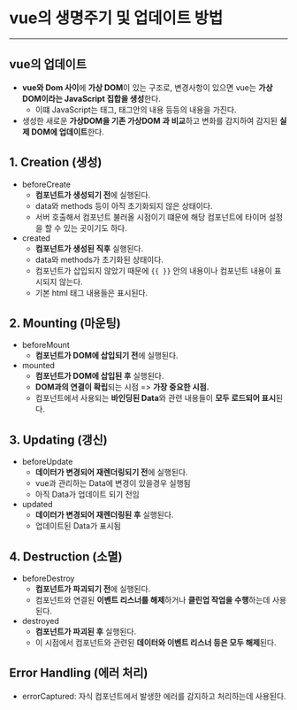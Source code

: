 # vue의 생명주기 및 업데이트 방법

---

>

## vue의 업데이트

- **vue와 Dom 사이**에 **가상 DOM**이 있는 구조로, 변경사항이 있으면 vue는 **가상DOM이라는 JavaScript 집합을 생성**한다. 
  - 이떄 JavaScript는 태그, 태그안의 내용 등등의 내용을 가진다. 
- 생성한 새로운 **가상DOM을 기존 가상DOM 과 비교**하고 변화를 감지하여 감지된 **실제 DOM에 업데이트**한다. 



## 1. Creation (생성)

- beforeCreate
  - **컴포넌트가 생성되기 전**에 실행된다. 
  - data와 methods 등이 아직 초기화되지 않은 상태이다. 
  - 서버 호출해서 컴포넌트 불러올 시점이기 떄문에 해당 컴포넌트에 타이머 설정을 할 수 있는 곳이기도 하다. 
- created
  - **컴포넌트가 생성된 직후** 실행된다.  
  - data와 methods가 초기화된 상태이다. 
  - 컴포넌트가 삽입되지 않았기 때문에 `{{ }}` 안의 내용이나 컴포넌트 내용이 표시되지 않는다. 
  - 기본 html 태그 내용들은 표시된다. 

## 2. Mounting (마운팅)

- beforeMount
  - **컴포넌트가 DOM에 삽입되기 전**에 실행된다. 
- mounted
  - **컴포넌트가 DOM에 삽입된 후** 실행된다. 
  - **DOM과의 연결이 확립**되는 시점 => **가장 중요한 시점.**
  - 컴포넌트에서 사용되는 **바인딩된 Data**와 관련 내용들이 **모두 로드되어 표시**된다. 

## 3. Updating (갱신)

- beforeUpdate
  - **데이터가 변경되어 재렌더링되기 전**에 실행된다.
  - vue과 관리하는 Data에 변경이 있을경우 실행됨 
  - 아직 Data가 업데이트 되기 전임 
- updated
  - **데이터가 변경되어 재렌더링된 후** 실행된다. 
  - 업데이트된 Data가 표시됨 

## 4. Destruction (소멸)

- beforeDestroy
  - **컴포넌트가 파괴되기 전**에 실행된다. 
  - 컴포넌트와 연결된 **이벤트 리스너를 해제**하거나 **클린업 작업을 수행**하는데 사용된다.
- destroyed
  - **컴포넌트가 파괴된 후** 실행된다.  
  - 이 시점에서 컴포넌트와 관련된 **데이터와 이벤트 리스너 등은 모두 해제**된다. 

## Error Handling (에러 처리)

- errorCaptured: 자식 컴포넌트에서 발생한 에러를 감지하고 처리하는데 사용된다. 

